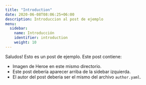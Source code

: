 ```yaml
---
title: "Introduction"
date: 2020-06-08T08:06:25+06:00
description: Introduccion al post de ejemplo
menu:
  sidebar:
    name: Introducción
    identifier: introduction
    weight: 10
---
```


Saludos! Esto es un post de ejemplo. Este post contiene:

- Imagen de Heroe en este mismo directorio.
- Este post debería aparecer arriba de la sidebar izquierda.
- El autor del post deberia ser el mismo del archivo `author.yaml`.
